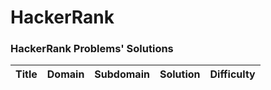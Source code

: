 HackerRank
==========
### HackerRank Problems' Solutions

| Title | Domain | Subdomain | Solution | Difficulty |
| ----- | ------ | --------- | -------- | ---------- |
